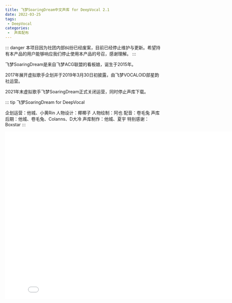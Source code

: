 ```yaml
---
title: 飞梦SoaringDream中文声库 for DeepVocal 2.1
date: 2022-03-25
tags:
 - DeepVocal
categories:
 -  声库配布
---
```


::: danger
本项目因为社团内部纠纷已经废案，目前已经停止维护与更新。希望持有本产品的用户能够响应我们停止使用本产品的号召，感谢理解。
:::
<p>飞梦SoaringDream是来自飞梦ACG联盟的看板娘，诞生于2015年。</p>
<p>2017年展开虚拟歌手企划并于2019年3月30日初披露，由飞梦VOCALOID部星韵社运营。</p>
<p>2021年末虚拟歌手飞梦SoaringDream正式关闭运营，同时停止声库下载。</p>
::: tip
飞梦SoaringDream for DeepVocal

企划运营：他城、小黄Rin
人物设计：椰椰子
人物绘制：阿也
配音：卷毛兔
声库后期：他城、卷毛兔、Colanns、D大冷
声库制作：他城、夏宇
特别感谢：Boxstar
:::

<iframe src="//player.bilibili.com/player.html?aid=246386661&bvid=BV1yv411s7Wb&cid=288907540&page=1&high_quality=1" scrolling="no" border="0" frameborder="no" framespacing="0" allowfullscreen="true" width="835" height="540" align="center"> </iframe>